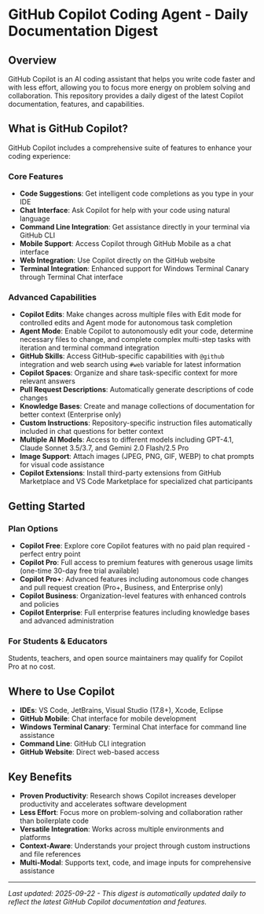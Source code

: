 # GitHub Copilot Coding Agent - Daily Documentation Digest

## Overview

GitHub Copilot is an AI coding assistant that helps you write code faster and with less effort, allowing you to focus more energy on problem solving and collaboration. This repository provides a daily digest of the latest Copilot documentation, features, and capabilities.

## What is GitHub Copilot?

GitHub Copilot includes a comprehensive suite of features to enhance your coding experience:

### Core Features
- **Code Suggestions**: Get intelligent code completions as you type in your IDE
- **Chat Interface**: Ask Copilot for help with your code using natural language
- **Command Line Integration**: Get assistance directly in your terminal via GitHub CLI
- **Mobile Support**: Access Copilot through GitHub Mobile as a chat interface
- **Web Integration**: Use Copilot directly on the GitHub website
- **Terminal Integration**: Enhanced support for Windows Terminal Canary through Terminal Chat interface

### Advanced Capabilities
- **Copilot Edits**: Make changes across multiple files with Edit mode for controlled edits and Agent mode for autonomous task completion
- **Agent Mode**: Enable Copilot to autonomously edit your code, determine necessary files to change, and complete complex multi-step tasks with iteration and terminal command integration
- **GitHub Skills**: Access GitHub-specific capabilities with `@github` integration and web search using `#web` variable for latest information
- **Copilot Spaces**: Organize and share task-specific context for more relevant answers
- **Pull Request Descriptions**: Automatically generate descriptions of code changes
- **Knowledge Bases**: Create and manage collections of documentation for better context (Enterprise only)
- **Custom Instructions**: Repository-specific instruction files automatically included in chat questions for better context
- **Multiple AI Models**: Access to different models including GPT-4.1, Claude Sonnet 3.5/3.7, and Gemini 2.0 Flash/2.5 Pro
- **Image Support**: Attach images (JPEG, PNG, GIF, WEBP) to chat prompts for visual code assistance
- **Copilot Extensions**: Install third-party extensions from GitHub Marketplace and VS Code Marketplace for specialized chat participants

## Getting Started

### Plan Options
- **Copilot Free**: Explore core Copilot features with no paid plan required - perfect entry point
- **Copilot Pro**: Full access to premium features with generous usage limits (one-time 30-day free trial available)  
- **Copilot Pro+**: Advanced features including autonomous code changes and pull request creation (Pro+, Business, and Enterprise only)
- **Copilot Business**: Organization-level features with enhanced controls and policies
- **Copilot Enterprise**: Full enterprise features including knowledge bases and advanced administration

### For Students & Educators
Students, teachers, and open source maintainers may qualify for Copilot Pro at no cost.

## Where to Use Copilot
- **IDEs**: VS Code, JetBrains, Visual Studio (17.8+), Xcode, Eclipse
- **GitHub Mobile**: Chat interface for mobile development  
- **Windows Terminal Canary**: Terminal Chat interface for command line assistance
- **Command Line**: GitHub CLI integration
- **GitHub Website**: Direct web-based access

## Key Benefits
- **Proven Productivity**: Research shows Copilot increases developer productivity and accelerates software development
- **Less Effort**: Focus more on problem-solving and collaboration rather than boilerplate code
- **Versatile Integration**: Works across multiple environments and platforms
- **Context-Aware**: Understands your project through custom instructions and file references
- **Multi-Modal**: Supports text, code, and image inputs for comprehensive assistance

---

*Last updated: 2025-09-22 - This digest is automatically updated daily to reflect the latest GitHub Copilot documentation and features.*

